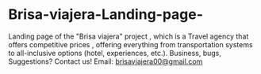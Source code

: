 # Brisa-viajera-Landing-page-
Landing page of the "Brisa viajera" project , which is a Travel agency that offers competitive prices , offering everything from transportation systems to all-inclusive options (hotel, experiences, etc.).
Business, bugs, Suggestions? Contact us! 
Email: brisaviajera00@gmail.com
